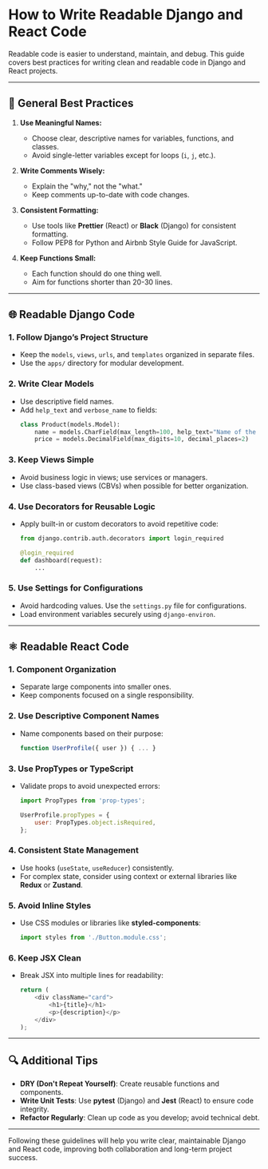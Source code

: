 # How to Write Readable Django and React Code

Readable code is easier to understand, maintain, and debug. This guide covers best practices for writing clean and readable code in Django and React projects.

---

## 🧩 **General Best Practices**

1. **Use Meaningful Names:**
   - Choose clear, descriptive names for variables, functions, and classes.
   - Avoid single-letter variables except for loops (`i`, `j`, etc.).

2. **Write Comments Wisely:**
   - Explain the "why," not the "what."
   - Keep comments up-to-date with code changes.

3. **Consistent Formatting:**
   - Use tools like **Prettier** (React) or **Black** (Django) for consistent formatting.
   - Follow PEP8 for Python and Airbnb Style Guide for JavaScript.

4. **Keep Functions Small:**
   - Each function should do one thing well.
   - Aim for functions shorter than 20-30 lines.

---

## 🌐 **Readable Django Code**

### **1. Follow Django’s Project Structure**
- Keep the `models`, `views`, `urls`, and `templates` organized in separate files.
- Use the `apps/` directory for modular development.

### **2. Write Clear Models**
- Use descriptive field names.
- Add `help_text` and `verbose_name` to fields:
  ```python
  class Product(models.Model):
      name = models.CharField(max_length=100, help_text="Name of the product")
      price = models.DecimalField(max_digits=10, decimal_places=2)
  ```

### **3. Keep Views Simple**
- Avoid business logic in views; use services or managers.
- Use class-based views (CBVs) when possible for better organization.

### **4. Use Decorators for Reusable Logic**
- Apply built-in or custom decorators to avoid repetitive code:
  ```python
  from django.contrib.auth.decorators import login_required

  @login_required
  def dashboard(request):
      ...
  ```

### **5. Use Settings for Configurations**
- Avoid hardcoding values. Use the `settings.py` file for configurations.
- Load environment variables securely using `django-environ`.

---

## ⚛️ **Readable React Code**

### **1. Component Organization**
- Separate large components into smaller ones.
- Keep components focused on a single responsibility.

### **2. Use Descriptive Component Names**
- Name components based on their purpose:
  ```javascript
  function UserProfile({ user }) { ... }
  ```

### **3. Use PropTypes or TypeScript**
- Validate props to avoid unexpected errors:
  ```javascript
  import PropTypes from 'prop-types';

  UserProfile.propTypes = {
      user: PropTypes.object.isRequired,
  };
  ```

### **4. Consistent State Management**
- Use hooks (`useState`, `useReducer`) consistently.
- For complex state, consider using context or external libraries like **Redux** or **Zustand**.

### **5. Avoid Inline Styles**
- Use CSS modules or libraries like **styled-components**:
  ```javascript
  import styles from './Button.module.css';
  ```

### **6. Keep JSX Clean**
- Break JSX into multiple lines for readability:
  ```javascript
  return (
      <div className="card">
          <h1>{title}</h1>
          <p>{description}</p>
      </div>
  );
  ```

---

## 🔍 **Additional Tips**
- **DRY (Don't Repeat Yourself)**: Create reusable functions and components.
- **Write Unit Tests**: Use **pytest** (Django) and **Jest** (React) to ensure code integrity.
- **Refactor Regularly**: Clean up code as you develop; avoid technical debt.

---

Following these guidelines will help you write clear, maintainable Django and React code, improving both collaboration and long-term project success. 